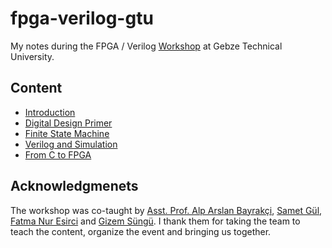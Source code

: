 # fpga-verilog-gtu
My notes during the FPGA / Verilog [Workshop](https://www.gtu.edu.tr/icerik/9/15268/display.aspx) at Gebze Technical University.


## Content
- [Introduction](notes/01%20-%20intro.md)
- [Digital Design Primer](notes/02%20-%20digital%20design.md)
- [Finite State Machine](notes/03%20-%20FSM.md)
- [Verilog and Simulation](notes/04%20-%20verilog.md)
- [From C to FPGA](notes/05%20-%20c%20to%20fpga.md)

## Acknowledgmenets
The workshop was co-taught by [Asst. Prof. Alp Arslan Bayrakçi](https://bilmuh.gtu.edu.tr/~bayrakci/), [Samet Gül](https://www.gtu.edu.tr/tr/personel/98/38263514/display.aspx), [Fatma Nur Esirci](https://www.gtu.edu.tr/tr/personel/98/171042103/display.aspx) and [Gizem Süngü](https://www.gizemsungu.com/). I thank them for taking the team to teach the content, organize the event and bringing us together.